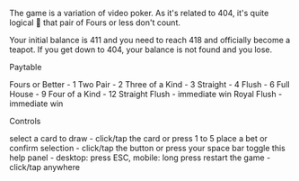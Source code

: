 The game is a variation of video poker. As it's related to 404, it's quite logical 🙂 that pair of Fours or less don't count.

Your initial balance is 411 and you need to reach 418 and officially become a teapot. If you get down to 404, your balance is not found and you lose.
                    
Paytable

Fours or Better - 1
Two Pair - 2
Three of a Kind - 3
Straight - 4
Flush - 6
Full House - 9
Four of a Kind - 12
Straight Flush - immediate win
Royal Flush - immediate win

Controls

select a card to draw - click/tap the card or press 1 to 5
place a bet or confirm selection - click/tap the button or press your space bar
toggle this help panel - desktop: press ESC, mobile: long press
restart the game - click/tap anywhere